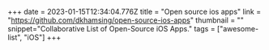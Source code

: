 +++
date = 2023-01-15T12:34:04.776Z
title = "Open source ios apps"
link = "https://github.com/dkhamsing/open-source-ios-apps"
thumbnail = ""
snippet="Collaborative List of Open-Source iOS Apps."
tags = ["awesome-list", "iOS"]
+++
